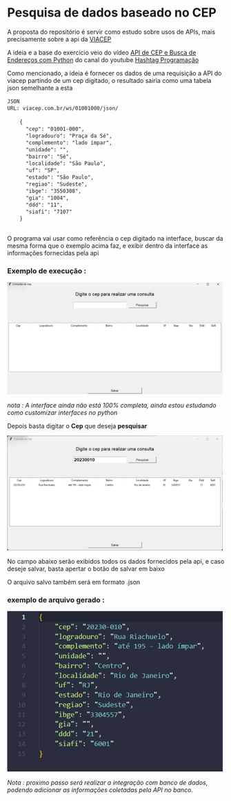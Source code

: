 # Pesquisa de dados baseado no CEP

A proposta do repositório é servir como estudo sobre usos de APIs, mais precisamente sobre a api da [VIACEP](https://viacep.com.br/)

A ideia e a base do exercício veio do vídeo [
API de CEP e Busca de Endereços com Python](https://www.youtube.com/watch?v=m72WIejruxI) do canal do youtube [Hashtag Programação](https://www.youtube.com/@HashtagProgramacao)

Como mencionado, a ideia é fornecer os dados de uma requisição a API do viacep partindo de um cep digitado, o resultado sairia como uma tabela json semelhante a esta

```
JSON
URL: viacep.com.br/ws/01001000/json/

    {
      "cep": "01001-000",
      "logradouro": "Praça da Sé",
      "complemento": "lado ímpar",
      "unidade": "",
      "bairro": "Sé",
      "localidade": "São Paulo",
      "uf": "SP",
      "estado": "São Paulo",
      "regiao": "Sudeste",
      "ibge": "3550308",
      "gia": "1004",
      "ddd": "11",
      "siafi": "7107"
    }
          
```

O programa vai usar como referência  o cep digitado na interface, buscar da mesma forma que o exemplo acima faz, e exibir dentro da interface as informações fornecidas pela api

### Exemplo de execução :

<img src='assets/img1.png' width =500>

_nota : A interface ainda não está 100% completa, ainda estou estudando como customizar interfaces no python_

Depois basta digitar o **Cep** que deseja **pesquisar**

<img src='assets/img2.png' width =500>

No campo abaixo serão exibidos todos os dados fornecidos pela api, e caso deseje salvar, basta apertar o botão de salvar em baixo

O arquivo salvo também será em formato .json

### exemplo de arquivo gerado : 
<img src='assets/img3.png' width =500>





_Nota : proximo passo será realizar a integração com banco de dados, podendo adicionar as informações coletadas pela API no banco._